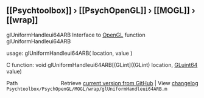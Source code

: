 ## [[Psychtoolbox]] &#8250; [[PsychOpenGL]] &#8250; [[MOGL]] &#8250; [[wrap]]

glUniformHandleui64ARB  Interface to [OpenGL](OpenGL) function glUniformHandleui64ARB  
  
usage:  glUniformHandleui64ARB( location, value )  
  
C function:  void glUniformHandleui64ARB[(GLint]((GLint) location, [GLuint64](GLuint64) value)  




<div class="code_header" style="text-align:right;">
  <span style="float:left;">Path&nbsp;&nbsp;</span> <span class="counter">Retrieve <a href=
  "https://raw.github.com/Psychtoolbox-3/Psychtoolbox-3/beta/Psychtoolbox/PsychOpenGL/MOGL/wrap/glUniformHandleui64ARB.m">current version from GitHub</a> | View <a href=
  "https://github.com/Psychtoolbox-3/Psychtoolbox-3/commits/beta/Psychtoolbox/PsychOpenGL/MOGL/wrap/glUniformHandleui64ARB.m">changelog</a></span>
</div>
<div class="code">
  <code>Psychtoolbox/PsychOpenGL/MOGL/wrap/glUniformHandleui64ARB.m</code>
</div>

